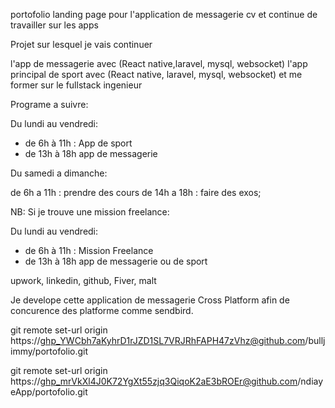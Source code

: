 portofolio
landing page pour l'application de messagerie
cv
et continue de travailler sur les apps


Projet sur lesquel je vais continuer 

l'app de messagerie avec (React native,laravel, mysql, websocket)
l'app principal de sport avec (React native, laravel, mysql, websocket)
et me former sur le fullstack ingenieur

Programe a suivre:

Du lundi au vendredi: 
- de 6h à 11h : App de sport
- de 13h à 18h app de messagerie

Du samedi a dimanche:

de 6h a 11h : prendre des cours
de 14h a 18h : faire des exos;

NB: Si je trouve une mission freelance:

Du lundi au vendredi: 
- de 6h à 11h : Mission Freelance
- de 13h à 18h app de messagerie ou de sport


upwork, linkedin, github, Fiver, malt


Je develope cette application de messagerie Cross Platform afin de concurence des platforme comme sendbird.



git remote set-url origin https://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@github.com/bulljimmy/portofolio.git

 git remote set-url origin  https://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@github.com/ndiayeApp/portofolio.git